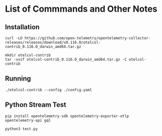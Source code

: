 # List of Commmands and Other Notes

## Installation

```
curl -LO https://github.com/open-telemetry/opentelemetry-collector-releases/releases/download/v0.116.0/otelcol-contrib_0.116.0_darwin_amd64.tar.gz

mkdir otelcol-contrib
tar -xvzf otelcol-contrib_0.116.0_darwin_amd64.tar.gz -C otelcol-contrib

```

## Running

```
./otelcol-contrib --config ./config.yaml
```

## Python Stream Test

```
pip install opentelemetry-sdk opentelemetry-exporter-otlp opentelemetry-api gql

```

```
python3 test.py
```